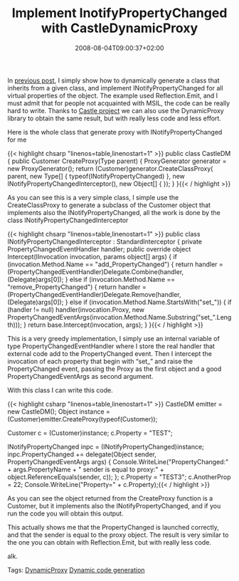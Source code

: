 ﻿---
title: "Implement InotifyPropertyChanged with CastleDynamicProxy"
description: ""
date: 2008-08-04T09:00:37+02:00
draft: false
tags: [NET framework]
categories: [NET framework]
---
In [previous post](http://www.codewrecks.com/blog/index.php/2008/08/04/implement-inotifypropertychanged-with-dynamic-code-generation/), I simply show how to dynamically generate a class that inherits from a given class, and implement INotifyPropertyChanged for all virtual properties of the object. The example used Reflection.Emit, and I must admit that for people not acquainted with MSIL, the code can be really hard to write. Thanks to [Castle project](http://www.castleproject.org/) we can also use the DynamicProxy library to obtain the same result, but with really less code and less effort.

Here is the whole class that generate proxy with INotifyPropertyChanged for me

{{< highlight chsarp "linenos=table,linenostart=1" >}}
public class CastleDM
{
    public Customer CreateProxy(Type parent)
    {
        ProxyGenerator generator = new ProxyGenerator();
        return (Customer)generator.CreateClassProxy(
            parent, new Type[] { typeof(INotifyPropertyChanged) },
            new INotifyPropertyChangedInterceptor(), new Object[] { });
    }
}{{< / highlight >}}

<!-- Code inserted with Steve Dunn's Windows Live Writer Code Formatter Plugin.  http://dunnhq.com -->

As you can see this is a very simple class, I simple use the CreateClassProxy to generate a subclass of the Customer object that implements also the INotifyPropertyChanged, all the work is done by the class INotifyPropertyChangedInterceptor

{{< highlight chsarp "linenos=table,linenostart=1" >}}
public class INotifyPropertyChangedInterceptor : StandardInterceptor
{
    private PropertyChangedEventHandler handler;
    public override object Intercept(IInvocation invocation, params object[] args)
    {
        if (invocation.Method.Name == "add_PropertyChanged")
        {
            return handler = (PropertyChangedEventHandler)Delegate.Combine(handler, (Delegate)args[0]);
        }
        else if (invocation.Method.Name == "remove_PropertyChanged")
        {
            return handler = (PropertyChangedEventHandler)Delegate.Remove(handler, (Delegate)args[0]);
        }
        else if (invocation.Method.Name.StartsWith("set_"))
        {
            if (handler != null) handler(invocation.Proxy, new PropertyChangedEventArgs(invocation.Method.Name.Substring("set_".Length)));
        }
        return base.Intercept(invocation, args);
    }
}{{< / highlight >}}

<!-- Code inserted with Steve Dunn's Windows Live Writer Code Formatter Plugin.  http://dunnhq.com -->

This is a very greedy implementation, I simply use an internal variable of type PropertyChangedEventHandler where I store the real handler that external code add to the PropertyChanged event. Then I intercept the invocation of each property that begin with “set\_” and raise the PropertyChanged event, passing the Proxy as the first object and a good PropertyChangedEventArgs as second argument.

With this class I can write this code.

{{< highlight csharp "linenos=table,linenostart=1" >}}
CastleDM emitter = new CastleDM();
Object instance = (Customer)emitter.CreateProxy(typeof(Customer));

Customer c = (Customer)instance;
c.Property = "TEST";

INotifyPropertyChanged inpc = (INotifyPropertyChanged)instance;
inpc.PropertyChanged += delegate(Object sender, PropertyChangedEventArgs args)
{ Console.WriteLine("PropertyChanged:" + args.PropertyName + " sender is equal to proxy:" + object.ReferenceEquals(sender, c)); };
c.Property = "TEST3";
c.AnotherProp = 22;
Console.WriteLine("Property=" + c.Property);{{< / highlight >}}

<!-- Code inserted with Steve Dunn's Windows Live Writer Code Formatter Plugin.  http://dunnhq.com -->

As you can see the object returned from the CreateProxy function is a Customer, but it implements also the INotifyPropertyChanged, and if you run the code you will obtain this output.

This actually shows me that the PropertyChanged is launched correctly, and that the sender is equal to the proxy object. The result is very similar to the one you can obtain with Reflection.Emit, but with really less code.

alk.

Tags: [DynamicProxy](http://technorati.com/tag/DynamicProxy) [Dynamic code generation](http://technorati.com/tag/Dynamic%20code%20generation)

<!--dotnetkickit-->
